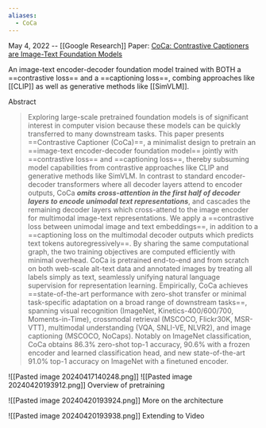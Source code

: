 ```yaml
---
aliases:
  - CoCa
---
```

May 4, 2022 -- [[Google Research]]
Paper: [CoCa: Contrastive Captioners are Image-Text Foundation Models]()

An image-text encoder-decoder foundation model trained with BOTH a ==contrastive loss== and a ==captioning loss==, combing approaches like [[CLIP]] as well as generative methods like [[SimVLM]].


Abstract
> Exploring large-scale pretrained foundation models is of significant interest in computer vision because these models can be quickly transferred to many downstream tasks. This paper presents ==Contrastive Captioner (CoCa)==, a minimalist design to pretrain an ==image-text encoder-decoder foundation model== jointly with ==contrastive loss== and ==captioning loss==, thereby subsuming model capabilities from contrastive approaches like CLIP and generative methods like SimVLM. In contrast to standard encoder-decoder transformers where all decoder layers attend to encoder outputs, CoCa ***omits cross-attention in the first half of decoder layers to encode unimodal text representations***, and cascades the remaining decoder layers which cross-attend to the image encoder for multimodal image-text representations. We apply a ==contrastive loss between unimodal image and text embeddings==, in addition to a ==captioning loss on the multimodal decoder outputs which predicts text tokens autoregressively==. By sharing the same computational graph, the two training objectives are computed efficiently with minimal overhead. CoCa is pretrained end-to-end and from scratch on both web-scale alt-text data and annotated images by treating all labels simply as text, seamlessly unifying natural language supervision for representation learning. Empirically, CoCa achieves ==state-of-the-art performance with zero-shot transfer or minimal task-specific adaptation on a broad range of downstream tasks==, spanning visual recognition (ImageNet, Kinetics-400/600/700, Moments-in-Time), crossmodal retrieval (MSCOCO, Flickr30K, MSR-VTT), multimodal understanding (VQA, SNLI-VE, NLVR2), and image captioning (MSCOCO, NoCaps). Notably on ImageNet classification, CoCa obtains 86.3% zero-shot top-1 accuracy, 90.6% with a frozen encoder and learned classification head, and new state-of-the-art 91.0% top-1 accuracy on ImageNet with a finetuned encoder.

![[Pasted image 20240417140248.png]]
![[Pasted image 20240420193912.png]]
Overview of pretraining

![[Pasted image 20240420193924.png]]
More on the architecture

![[Pasted image 20240420193938.png]]
Extending to Video